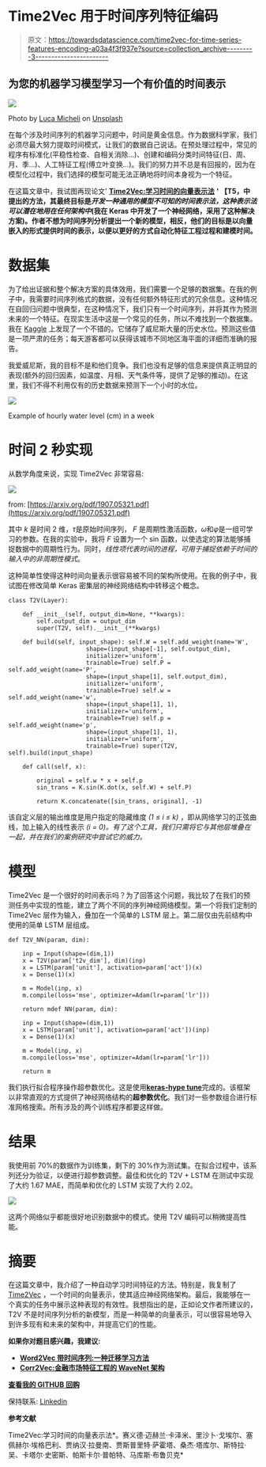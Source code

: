 # Time2Vec 用于时间序列特征编码

> 原文：<https://towardsdatascience.com/time2vec-for-time-series-features-encoding-a03a4f3f937e?source=collection_archive---------3----------------------->

## 为您的机器学习模型学习一个有价值的时间表示

![](img/90872169c4af76371abc47ece224e8ec.png)

Photo by [Luca Micheli](https://unsplash.com/@lucamicheli?utm_source=medium&utm_medium=referral) on [Unsplash](https://unsplash.com?utm_source=medium&utm_medium=referral)

在每个涉及时间序列的机器学习问题中，时间是黄金信息。作为数据科学家，我们必须尽最大努力提取时间模式，让我们的数据自己说话。在预处理过程中，常见的程序有标准化(平稳性检查、自相关消除…)、创建和编码分类时间特征(日、周、月、季…)、人工特征工程(傅立叶变换…)。我们的努力并不总是有回报的，因为在模型化过程中，我们选择的模型可能无法正确地将时间本身视为一个特征。

在这篇文章中，我试图再现论文' [**Time2Vec:学习时间的向量表示法**](https://arxiv.org/abs/1907.05321) **' 【T5，中提出的方法，其最终目标是*开发一种通用的模型不可知的时间表示法，这种表示法可以潜在地用在任何架构中*(我在 Keras 中开发了一个神经网络，采用了这种解决方案)。作者不想为时间序列分析提出一个新的模型，相反，他们的目标是以向量嵌入的形式提供时间的表示，以便以更好的方式自动化特征工程过程和建模时间。**

# 数据集

为了给出证据和整个解决方案的具体效用，我们需要一个足够的数据集。在我的例子中，我需要时间序列格式的数据，没有任何额外特征形式的冗余信息。这种情况在自回归问题中很典型，在这种情况下，我们只有一个时间序列，并将其作为预测未来的一个特征。在现实生活中这是一个常见的任务，所以不难找到一个数据集。我在 [Kaggle](https://www.kaggle.com/lbronchal/venezia#Punta_Salute_1983_2015.zip) 上发现了一个不错的。它储存了威尼斯大量的历史水位。预测这些值是一项严肃的任务；每天游客都可以获得该城市不同地区海平面的详细而准确的报告。

我爱威尼斯，我的目标不是和他们竞争。我们也没有足够的信息来提供真正明显的表现(额外的回归因素，如温度、月相、天气条件等，提供了足够的推动)。在这里，我们不得不利用仅有的历史数据来预测下一个小时的水位。

![](img/f190df544ad1e828fb4cf996e23ba0f1.png)

Example of hourly water level (cm) in a week

# 时间 2 秒实现

从数学角度来说，实现 Time2Vec 非常容易:

![](img/aac29e31627ab3511d858dea855fac96.png)

from: [https://arxiv.org/pdf/1907.05321.pdf](https://arxiv.org/pdf/1907.05321.pdf)

其中 *k* 是时间 2 维，*τ*是原始时间序列， *F* 是周期性激活函数，*ω*和*φ*是一组可学习的参数。在我的实验中，我将 *F* 设置为一个 sin 函数，以使选定的算法能够捕捉数据中的周期性行为。同时，*线性项代表时间的进程，可用于捕捉依赖于时间的输入中的非周期性模式*。

这种简单性使得这种时间向量表示很容易被不同的架构所使用。在我的例子中，我试图在修改简单 Keras 密集层的神经网络结构中转移这个概念。

```
class T2V(Layer):

    def __init__(self, output_dim=None, **kwargs):
        self.output_dim = output_dim
        super(T2V, self).__init__(**kwargs)

    def build(self, input_shape): self.W = self.add_weight(name='W',
                      shape=(input_shape[-1], self.output_dim),
                      initializer='uniform',
                      trainable=True) self.P = self.add_weight(name='P',
                      shape=(input_shape[1], self.output_dim),
                      initializer='uniform',
                      trainable=True) self.w = self.add_weight(name='w',
                      shape=(input_shape[1], 1),
                      initializer='uniform',
                      trainable=True) self.p = self.add_weight(name='p',
                      shape=(input_shape[1], 1),
                      initializer='uniform',
                      trainable=True) super(T2V, self).build(input_shape)

    def call(self, x):

        original = self.w * x + self.p
        sin_trans = K.sin(K.dot(x, self.W) + self.P)

        return K.concatenate([sin_trans, original], -1)
```

该自定义层的输出维度是用户指定的隐藏维度 *(1 ≤ i ≤ k)* ，即从网络学习的正弦曲线，加上输入的线性表示 *(i = 0)。有了这个工具，我们只需将它与其他层堆叠在一起，并在我们的案例研究中尝试它的威力。*

# 模型

Time2Vec 是一个很好的时间表示吗？为了回答这个问题，我比较了在我们的预测任务中实现的性能，建立了两个不同的序列神经网络模型。第一个将我们定制的 Time2Vec 层作为输入，叠加在一个简单的 LSTM 层上。第二层仅由先前结构中使用的简单 LSTM 层组成。

```
def T2V_NN(param, dim):

    inp = Input(shape=(dim,1))
    x = T2V(param['t2v_dim'], dim)(inp)
    x = LSTM(param['unit'], activation=param['act'])(x)
    x = Dense(1)(x)

    m = Model(inp, x)
    m.compile(loss='mse', optimizer=Adam(lr=param['lr']))

    return mdef NN(param, dim):

    inp = Input(shape=(dim,1))
    x = LSTM(param['unit'], activation=param['act'])(inp)
    x = Dense(1)(x)

    m = Model(inp, x)
    m.compile(loss='mse', optimizer=Adam(lr=param['lr']))

    return m
```

我们执行拟合程序操作超参数优化。这是使用[**keras-hype tune**](https://github.com/cerlymarco/keras-hypetune)完成的。该框架以非常直观的方式提供了神经网络结构的**超参数优化**。我们对一些参数组合进行标准网格搜索。所有涉及的两个训练程序都要这样做。

# 结果

我使用前 70%的数据作为训练集，剩下的 30%作为测试集。在拟合过程中，该系列还分为验证，以便进行超参数调整。最佳和优化的 T2V + LSTM 在测试中实现了大约 1.67 MAE，而简单和优化的 LSTM 实现了大约 2.02。

![](img/ccc00f8f4aa5ca32e94a97d981a6fd0f.png)

这两个网络似乎都能很好地识别数据中的模式。使用 T2V 编码可以稍微提高性能。

# 摘要

在这篇文章中，我介绍了一种自动学习时间特征的方法。特别是，我复制了 [Time2Vec](https://arxiv.org/pdf/1907.05321.pdf) ，一个时间的向量表示，使其适应神经网络架构。最后，我能够在一个真实的任务中展示这种表现的有效性。我想指出的是，正如论文作者所建议的，T2V 不是时间序列分析的新模型，而是一种简单的向量表示，可以很容易地导入到许多现有和未来的架构中，并提高它们的性能。

**如果你对题目感兴趣，我建议:**

*   [**Word2Vec 带时间序列:一种迁移学习方法**](/word2vec-with-time-series-a-transfer-learning-approach-58017e7a019d)
*   [**Corr2Vec:金融市场特征工程的 WaveNet 架构**](/corr2vec-a-wavenet-architecture-for-feature-engineering-in-financial-market-94b4f8279ba6)

[**查看我的 GITHUB 回购**](https://github.com/cerlymarco/MEDIUM_NoteBook)

保持联系: [Linkedin](https://www.linkedin.com/in/marco-cerliani-b0bba714b/)

**参考文献**

Time2Vec:学习时间的向量表示法*。赛义德·迈赫兰·卡泽米、里沙卜·戈埃尔、塞佩赫尔·埃格巴利、贾纳汉·拉曼南、贾斯普里特·萨霍塔、桑杰·塔库尔、斯特拉·吴、卡塔尔·史密斯、帕斯卡尔·普帕特、马库斯·布鲁贝克*